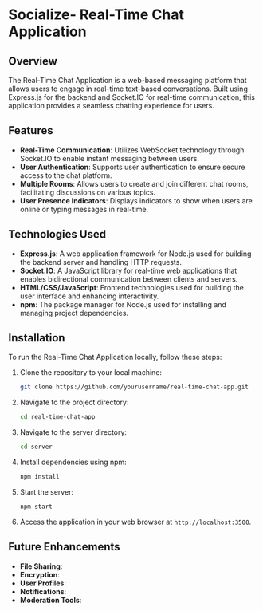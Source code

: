 # Socialize- Real-Time Chat Application
## Overview
The Real-Time Chat Application is a web-based messaging platform that allows users to engage in real-time text-based conversations. Built using Express.js for the backend and Socket.IO for real-time communication, this application provides a seamless chatting experience for users.

## Features
- **Real-Time Communication**: Utilizes WebSocket technology through Socket.IO to enable instant messaging between users.
- **User Authentication**: Supports user authentication to ensure secure access to the chat platform.
- **Multiple Rooms**: Allows users to create and join different chat rooms, facilitating discussions on various topics.
- **User Presence Indicators**: Displays indicators to show when users are online or typing messages in real-time.

## Technologies Used
- **Express.js**: A web application framework for Node.js used for building the backend server and handling HTTP requests.
- **Socket.IO**: A JavaScript library for real-time web applications that enables bidirectional communication between clients and servers.
- **HTML/CSS/JavaScript**: Frontend technologies used for building the user interface and enhancing interactivity.
- **npm**: The package manager for Node.js used for installing and managing project dependencies.
## Installation
To run the Real-Time Chat Application locally, follow these steps:
1. Clone the repository to your local machine:
   ```bash
   git clone https://github.com/yourusername/real-time-chat-app.git
   ```
2. Navigate to the project directory:
   ```bash
   cd real-time-chat-app
   ```
3. Navigate to the server directory:
   ```bash
   cd server
   ```   
4. Install dependencies using npm:
   ```bash
   npm install
   ```
5. Start the server:
   ```bash
   npm start
   ```
6. Access the application in your web browser at `http://localhost:3500`.
## Future Enhancements
- **File Sharing**: 
- **Encryption**: 
- **User Profiles**: 
- **Notifications**:
- **Moderation Tools**: 
